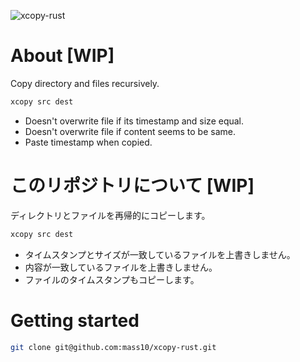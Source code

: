![xcopy-rust](https://github.com/mass10/xcopy-rust/workflows/Rust/badge.svg)

# About [WIP]

Copy directory and files recursively.

```bash
xcopy src dest
```

* Doesn't overwrite file if its timestamp and size equal.
* Doesn't overwrite file if content seems to be same.
* Paste timestamp when copied.

# このリポジトリについて [WIP]

ディレクトリとファイルを再帰的にコピーします。

```bash
xcopy src dest
```

* タイムスタンプとサイズが一致しているファイルを上書きしません。
* 内容が一致しているファイルを上書きしません。
* ファイルのタイムスタンプもコピーします。

# Getting started

```sh
git clone git@github.com:mass10/xcopy-rust.git
```
